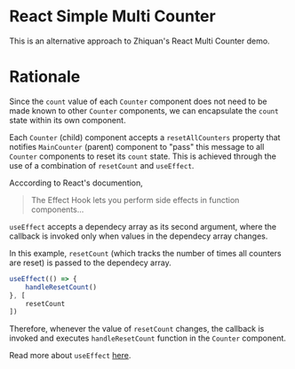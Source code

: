# React Simple Multi Counter

This is an alternative approach to Zhiquan's React Multi Counter demo.

# Rationale

Since the `count` value of each `Counter` component does not need to be made known to other `Counter` components, we can encapsulate the `count` state within its own component.

Each `Counter` (child) component accepts a `resetAllCounters` property that notifies `MainCounter` (parent) component to "pass" this message to all `Counter` components to reset its `count` state. This is achieved through the use of a combination of `resetCount` and `useEffect`.

Acccording to React's documention,

> The Effect Hook lets you perform side effects in function components...

`useEffect` accepts a dependecy array as its second argument, where the callback is invoked only when values in the dependecy array changes.

In this example, `resetCount` (which tracks the number of times all counters are reset) is passed to the dependecy array.

```js
useEffect(() => {
	handleResetCount()
}, [
	resetCount
])
```

Therefore, whenever the value of `resetCount` changes, the callback is invoked and executes `handleResetCount` function in the `Counter` component.

Read more about `useEffect` [here](https://reactjs.org/docs/hooks-effect.html).